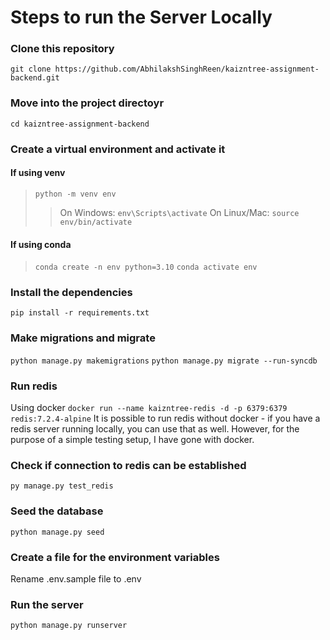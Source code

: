 # Steps to run the Server Locally
### Clone this repository
`git clone https://github.com/AbhilakshSinghReen/kaizntree-assignment-backend.git`

### Move into the project directoyr
`cd kaizntree-assignment-backend`

### Create a virtual environment and activate it
#### If using venv
> `python -m venv env`
>> On Windows: `env\Scripts\activate`
>>  On Linux/Mac: `source env/bin/activate`

#### If using conda
> `conda create -n env python=3.10`
> `conda activate env`

### Install the dependencies
`pip install -r requirements.txt`

### Make migrations and migrate
`python manage.py makemigrations`
`python manage.py migrate --run-syncdb`

### Run redis
Using docker
`docker run --name kaizntree-redis -d -p 6379:6379 redis:7.2.4-alpine`
It is possible to run redis without docker - if you have a redis server running locally, you can use that as well. However, for the purpose of a simple testing setup, I have gone with docker.

### Check if connection to redis can be established
`py manage.py test_redis`

### Seed the database
`python manage.py seed`

### Create a file for the environment variables
Rename .env.sample file to .env

### Run the server
`python manage.py runserver`
